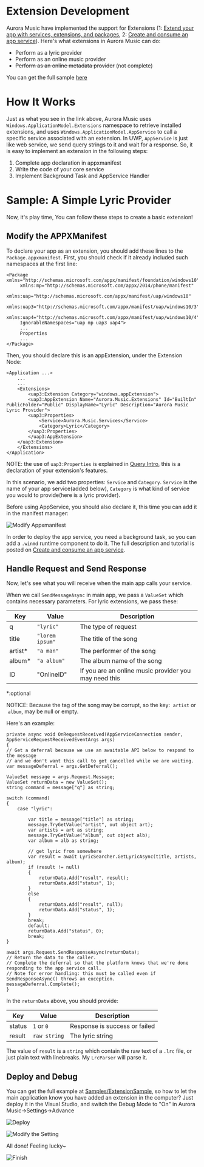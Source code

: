 # Extension Development


Aurora Music have implemented the support for Extensions (1: [Extend your app with services, extensions, and packages][1], 2: [Create and consume an app service][2]). Here's what extensions in Aurora Music can do:

 - Perform as a lyric provider
 - Perform as an online music provider
 - ~~Perform as an online metadata provider~~ (not complete)
 
 You can get the full sample [here](../../Samples/ExtensionSample/)


# How It Works


Just as what you see in the link above, Aurora Music uses `Windows.ApplicationModel.Extensions` namespace to retrieve installed extensions, and uses `Windows.ApplicationModel.AppService` to call a specific service associated with an extension. In UWP, `AppService` is just like web service, we send query strings to it and wait for a response. So, it is easy to implement an extension in the following steps:


 1. Complete app declaration in appxmanifest
 2. Write the code of your core service
 3. Implement Background Task and AppService Handler
 
 
# Sample: A Simple Lyric Provider


Now, it's play time, You can follow these steps to create a basic extension!


## Modify the APPXManifest ##


To declare your app as an extension, you should add these lines to the `Package.appxmanifest`. First, you should check if it already included such namespaces at the first line:


    <Package xmlns="http://schemas.microsoft.com/appx/manifest/foundation/windows10"
	     xmlns:mp="http://schemas.microsoft.com/appx/2014/phone/manifest"
	     xmlns:uap="http://schemas.microsoft.com/appx/manifest/uap/windows10" 
	     xmlns:uap3="http://schemas.microsoft.com/appx/manifest/uap/windows10/3" 
	     xmlns:uap4="http://schemas.microsoft.com/appx/manifest/uap/windows10/4" 
	     IgnorableNamespaces="uap mp uap3 uap4">
		 ...
		 Properties
		 ...
	</Package>


Then, you should declare this is an appExtension, under the Extension Node:


	<Application ...>
	    ...
	    ...
	    <Extensions>
	        <uap3:Extension Category="windows.appExtension">
		    <uap3:AppExtension Name="Aurora.Music.Extensions" Id="BuiltIn" PublicFolder="Public" DisplayName="Lyric" Description="Aurora Music Lyric Provider">
			<uap3:Properties>
			    <Service>Aurora.Music.Services</Service>
			    <Category>Lyric</Category>
			</uap3:Properties>
		    </uap3:AppExtension>
		</uap3:Extension>
	    </Extensions>
	</Application>



NOTE: the use of `uap3:Properties` is explained in [Query Intro](./Query%20Intro.md), this is a declaration of your extension's features.


In this scenario, we add two properties: `Service` and `Category`. `Service` is the name of your app service(added below), `Category` is what kind of service you would to provide(here is a lyric provider).

Before using AppService, you should also declare it, this time you can add it in the manifest manager:


![Modify Appxmanifest](https://i.loli.net/2017/11/26/5a19a11d60bad.png "Add the AppService Declaration")



In order to deploy the app service, you need a background task, so you can add a `.winmd` runtime component to do it. The full description and tutorial is posted on [Create and consume an app service][2].


## Handle Request and Send Response ##


Now, let's see what you will receive when the main app calls your service.

When we call `SendMessageAsync` in main app, we pass a `ValueSet` which contains necessary parameters. For lyric extensions, we pass these:


| Key	 | Value   | Description  |
| ------ | ------- | ------------ |
| q  |`"lyric"` | The type of request |
| title	| `"lorem ipsum"` | The title of the song |
| artist\* | `"a man"` | The performer of the song |
| album\*  | `"a album"`  | The album name of the song |
| ID | "OnlineID" | If you are an online music provider you may need this |
 
 
\*:optional


NOTICE: Because the tag of the song may be corrupt, so the key:  `artist` or  `album`, may be null or empty.

Here's an example:


    private async void OnRequestReceived(AppServiceConnection sender, AppServiceRequestReceivedEventArgs args)
    {
	// Get a deferral because we use an awaitable API below to respond to the message
	// and we don't want this call to get cancelled while we are waiting.
	var messageDeferral = args.GetDeferral();

	ValueSet message = args.Request.Message;
	ValueSet returnData = new ValueSet();
	string command = message["q"] as string;

	switch (command)
	{
		case "lyric":

			var title = message["title"] as string;
			message.TryGetValue("artist", out object art);
			var artists = art as string;
			message.TryGetValue("album", out object alb);
			var album = alb as string;

			// get lyric from somewhere
			var result = await LyricSearcher.GetLyricAsync(title, artists, album);
			if (result != null)
			{
				returnData.Add("result", result);
				returnData.Add("status", 1);
			}
			else
			{
				returnData.Add("result", null);
				returnData.Add("status", 1);
			}
			break;
			default:
			returnData.Add("status", 0);
			break;
	}

	await args.Request.SendResponseAsync(returnData);
	// Return the data to the caller.
	// Complete the deferral so that the platform knows that we're done responding to the app service call.
	// Note for error handling: this must be called even if SendResponseAsync() throws an exception.
	messageDeferral.Complete();
    }


In the `returnData` above, you should provide:


| Key  | Value  | Description  |
| ------ | ------- | ----------- |
| status | `1` or `0`  | Response is success or failed |
| result | `raw string` | The lyric string |



The value of `result` is a `string` which contain the raw text of a `.lrc` file, or just plain text with linebreaks. My `LrcParser` will parse it.

## Deploy and Debug ##
You can get the full example at [Samples/ExtensionSample](../../Samples/ExtensionSample/), so how to let the main application know you have added an extension in the computer? Just deploy it in the Visual Studio, and switch the Debug Mode to "On" in Aurora Music->Settings->Advance


![Deploy](https://i.loli.net/2017/11/26/5a199c3267f59.png "Deploy in Visual Studio")


![Modify the Setting](https://i.loli.net/2017/11/26/5a19a11d5519b.png "Enable the Debug Mode")


All done! Feeling lucky~


![Finish](https://i.loli.net/2017/11/26/5a19a11e40c01.png "Works Well")



  [1]: https://docs.microsoft.com/en-us/windows/uwp/launch-resume/extend-your-app-with-services-extensions-packages
  [2]: https://docs.microsoft.com/en-us/windows/uwp/launch-resume/how-to-create-and-consume-an-app-service

  




